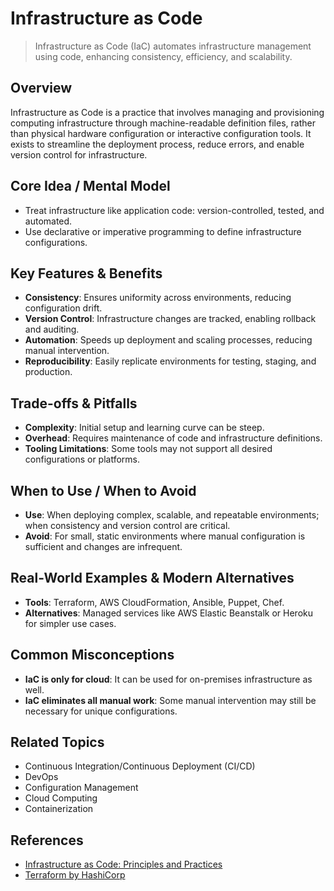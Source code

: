 # Infrastructure as Code

> Infrastructure as Code (IaC) automates infrastructure management using code, enhancing consistency, efficiency, and scalability.

## Overview
Infrastructure as Code is a practice that involves managing and provisioning computing infrastructure through machine-readable definition files, rather than physical hardware configuration or interactive configuration tools. It exists to streamline the deployment process, reduce errors, and enable version control for infrastructure.

## Core Idea / Mental Model
- Treat infrastructure like application code: version-controlled, tested, and automated.
- Use declarative or imperative programming to define infrastructure configurations.

## Key Features & Benefits
- **Consistency**: Ensures uniformity across environments, reducing configuration drift.
- **Version Control**: Infrastructure changes are tracked, enabling rollback and auditing.
- **Automation**: Speeds up deployment and scaling processes, reducing manual intervention.
- **Reproducibility**: Easily replicate environments for testing, staging, and production.

## Trade-offs & Pitfalls
- **Complexity**: Initial setup and learning curve can be steep.
- **Overhead**: Requires maintenance of code and infrastructure definitions.
- **Tooling Limitations**: Some tools may not support all desired configurations or platforms.

## When to Use / When to Avoid
- **Use**: When deploying complex, scalable, and repeatable environments; when consistency and version control are critical.
- **Avoid**: For small, static environments where manual configuration is sufficient and changes are infrequent.

## Real-World Examples & Modern Alternatives
- **Tools**: Terraform, AWS CloudFormation, Ansible, Puppet, Chef.
- **Alternatives**: Managed services like AWS Elastic Beanstalk or Heroku for simpler use cases.

## Common Misconceptions
- **IaC is only for cloud**: It can be used for on-premises infrastructure as well.
- **IaC eliminates all manual work**: Some manual intervention may still be necessary for unique configurations.

## Related Topics
- Continuous Integration/Continuous Deployment (CI/CD)
- DevOps
- Configuration Management
- Cloud Computing
- Containerization

## References
- [Infrastructure as Code: Principles and Practices](https://martinfowler.com/bliki/InfrastructureAsCode.html)  
- [Terraform by HashiCorp](https://www.terraform.io/)